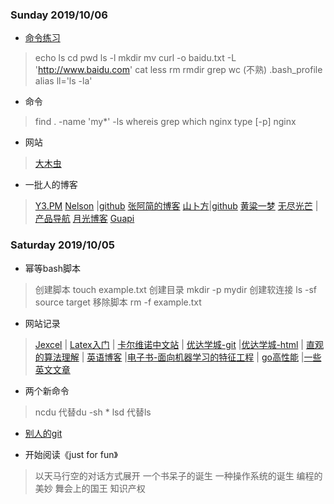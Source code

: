 ### Sunday 2019/10/06
- [命令练习](https://classroom.udacity.com/courses/ud206/lessons/1cc90ac3-c03a-43e6-8556-dcbd40dfd418/concepts/d2ad83b4-3fe3-41da-9073-ba27662c4650)
> echo
> ls cd
> pwd
> ls -l
> mkdir mv
> curl -o baidu.txt -L 'http://www.baidu.com'
> cat less
> rm rmdir
> grep wc (不熟)
> .bash_profile
> alias ll='ls -la'

- 命令
> find . -name 'my*' -ls
> whereis grep
> which nginx
> type [-p] nginx

- 网站
> [大木虫](http://www.4243.net/)

- 一批人的博客
> [Y3.PM](https://www.y3pm.com/) 
> [Nelson](https://chiahsien.github.io/) |[github](https://github.com/chiahsien)
> [张阿简的博客](https://zhangajian.com/)
> [山卜方](https://shanbu.fun/)|[github](https://github.com/alterfang/bolg)
> [黄粱一梦](https://qinjinhuan.github.io/)
> [无尽光芒](https://kveln.cn/archives/) |[产品导航](http://www.pmdaily.cc)
> [月光博客](https://www.williamlong.info/)
> [Guapi](https://thegayhub.github.io/post/shu-jia-shua-ti)


### Saturday 2019/10/05
- 幂等bash脚本
> 创建脚本 touch example.txt
> 创建目录 mkdir -p mydir
> 创建软连接 ls -sf source target
> 移除脚本 rm -f example.txt

- 网站记录
> [Jexcel](https://github.com/paulhodel/jexcel) | [Latex入门](https://www.overleaf.com/learn/latex/Learn_LaTeX_in_30_minutes) | [卡尔维诺中文站](http://www.ruanyifeng.com/calvino/) | [优达学城-git](https://cn.udacity.com/course/version-control-with-git--ud123/?utm_source=wechat-kol-ruanyf&utm_medium=kol&utm_campaign=freecourse) |[优达学城-html](https://cn.udacity.com/course/html-and-css-syntax--ud001?utm_source=wechat-kol-ruanyf&utm_medium=kol&utm_campaign=freecourse) | [直观的算法理解](https://algorithm-visualizer.org/brute-force/bridge-finding) | [英语博客](https://artur-martsinkovskyi.github.io/) |[电子书-面向机器学习的特征工程](http://fe4ml.apachecn.org/#/) | [go高性能](https://dave.cheney.net/high-performance-go-workshop/gopherchina-2019.html#modern_cpus_are_optimised_for_bulk_operations) |[一些英文文章](https://www.freecodecamp.org/news/fundamental-design-principles-for-non-designers-ad34c30caa7/)

- 两个新命令
> ncdu 代替du -sh *
> lsd 代替ls

- [别人的git ](https://github.com/timqian)

- 开始阅读《just for fun》

> 以天马行空的对话方式展开
> 一个书呆子的诞生
> 一种操作系统的诞生
> 编程的美妙
> 舞会上的国王
> 知识产权
